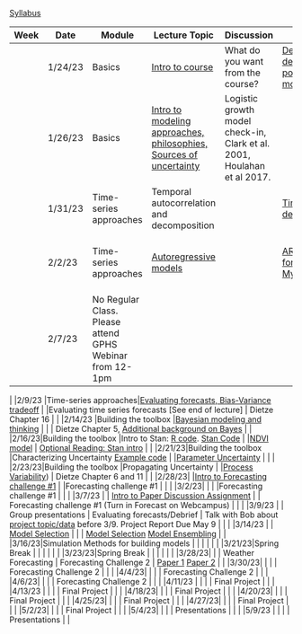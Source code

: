 [Syllabus](Syllabus.pdf)


|Week|Date   |Module                |Lecture Topic                                                     |Discussion                                                              |Lab                                                     |Reading                                                                                |
|----|-------|----------------------|------------------------------------------------------------------|------------------------------------------------------------------------|--------------------------------------------------------|---------------------------------------------------------------------------------------|
|    |1/24/23|Basics                |[Intro to course](lectures/Intro.pdf)                                                   |What do you want from the course?                                       |[Density-dependent population model](labs/intro2R.html) |                                                                                       |
|    |1/26/23|Basics                |[Intro to modeling approaches, philosophies, Sources of uncertainty](lectures/Lecture2.pdf)|Logistic growth model check-in, Clark et al. 2001, Houlahan et al 2017. |                                                        |[Clark et al. 2001](papers/Clark2001.pdf) , [Houlahan et al. 2017](papers/Houlahan2016.pdf)|
|    |1/31/23|Time-series approaches|Temporal autocorrelation and decomposition                        |                                                                        |[Time-series decomposition](labs/ts_decomp_autocorr.html)                              |                                                                                       |
|    |2/2/23 |Time-series approaches|[Autoregressive models](lectures/ARmodels.pdf)                                             |                                                                        |[AR model forecasting](labs/ARmodel.html),   [My code](https://github.com/bobshriver/UNR-EcoForecast/blob/main/lectures/AR1model.R)                    |[Optional Reading: NEON working with time](https://www.neonscience.org/resources/learning-hub/tutorials/introduction-working-time-series-data-text-formats-r)                                                                 |
|    |2/7/23|No Regular Class. Please attend GPHS Webinar from 12-1pm            |                                |                                                                        |                          |                                                                                       |

|    |2/9/23 |Time-series approaches|[Evaluating forecasts, Bias-Variance tradeoff](lectures/ModelValidation.pdf)                           |                                                                        |Evaluating time series forecasts [See end of lecture]                        |  Dietze Chapter 16                                                                                     |
|    |2/14/23 |Building the toolbox  |[Bayesian modeling and thinking](lectures/IntroToBayes.pdf)                                   |                                                                        |                                                        |         Dietze Chapter 5, [Additional background on Bayes](https://www.youtube.com/watch?v=HZGCoVF3YvM)                                                                             |
|    |2/16/23|Building the toolbox  |Intro to Stan: [R code](lectures/StanSetup.R). [Stan Code](lectures/StanExample.stan)                                                   |                                                                        |[NDVI model](labs/IntroToStan.html)                           |    [Optional Reading: Stan intro]( https://ourcodingclub.github.io/tutorials/stan-intro/)                                                                                  |
|    |2/21/23|Building the toolbox  |Characterizing Uncertainty    [Example code](lectures/StanSetup_Portal.R)                                    |                                                                        |[Parameter Uncertainty](labs/IntroToStan_2.html)                         |                                                                                       |
|    |2/23/23|Building the toolbox  |Propagating Uncertainty                                           |                                                                        |[Process Variability](labs/IntroToStan_3.html))                               |       Dietze Chapter 6 and 11                                                                                |
|    |2/28/23|                      |[Intro to Forecasting challenge #1](labs/challenge1.html)                                 |                                                                        |Forecasting challenge #1                                |                                                                                       |
|    |3/2/23|                      |                                                                  |                                                                        |Forecasting challenge #1                                |                                                                                       |
|    |3/7/23 |                      |       [Intro to Paper Discussion Assignment](labs/PaperAssignment.pdf)                                                                 |                                                 | Forecasting challenge #1     (Turn in Forecast on Webcampus)                                                  |                                                                                       |
|    |3/9/23 |                      |       Group presentations                                                           |    Evaluating forecasts/Debrief                                                                       |                       Talk with Bob about [project topic/data](labs/Project.html) before 3/9. Project Report Due May 9                                  |                                                                                       |
|    |3/14/23 |                      |  [Model Selection](lectures/ModelSelection.pdf)                                                           |                                                                        |                                                      |    [Model Selection](https://esajournals.onlinelibrary.wiley.com/doi/10.1002/ecy.3336)  [Model Ensembling](https://www.sciencedirect.com/science/article/pii/S016953470600303X?casa_token=E7l5YhfhaagAAAAA:_-WctoidjuF3bKB4Y5tSYui9mUetxllMJXeBfLUf3-qytccfE1sVNh9IbRv8lmH78PxVZqoxEBI)                                                                                  |
|    |3/16/23|Simulation Methods for building models      |                                |                                                                        |                          |                                                                                       |
|    |3/21/23|Spring Break          |                                                                  |                                                                        |                               |                                                                                       |
|    |3/23/23|Spring Break          |                                                                  |                                                 |                                                        |                                                                                       |
|    |3/28/23|                      |                                                                 |       Weather Forecasting                                                                 |      Forecasting Challenge 2                                                  |    [Paper 1](https://www.science.org/doi/10.1126/science.aav7274) [Paper 2](https://www.pnas.org/doi/epdf/10.1073/pnas.1716760115)                                                                                    |
|    |3/30/23|                      |                                                                  |                                                                        |                          Forecasting  Challenge 2                                   |                                                                                 |
|    |4/4/23|                      |                                                                  |                                                                        |                  Forecasting Challenge 2                                           |                                                               |
|    |4/6/23|                      |                                                                  |                                                                        |                     Forecasting Challenge 2                                        |                                                                                    |
|    |4/11/23 |                      |                                                                  |                                                                        |                        Final Project                                |                                                                            |
|    |4/13/23 |                      |                                                                  |                                                                        |                    Final Project                                       |                                                                            |
|    |4/18/23|                      |                                                                  |                                                                        |                       Final Project                                    |                                                          |
|    |4/20/23|                      |                                                                  |                                                                        |                            Final Project                               |                                                               |
|    |4/25/23|                      |                                                                  |                                                                        |                         Final Project                                  |                                                                  |
|    |4/27/23|                      |                                                                  |                                                                        |                        Final Project                                   |                                                                                |
|    |5/2/23|                      |                                                                  |                                                                        |                        Final Project                                   |                                                                        |
|    |5/4/23|                      |                                                                  |                                                                        |                       Presentations                                 |                                                                                   |
|    |5/9/23 |                      |                                                                  |                                                                   |                                   Presentations                     |                                                                                       |
